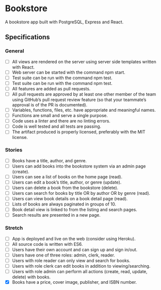 # Bookstore
A bookstore app built with PostgreSQL, Express and React.

## Specifications

### General

- [ ] All views are rendered on the server using server side templates written with React.
- [ ] Web server can be started with the command npm start.
- [ ] Test suite can be run with the command npm test.
- [ ] Test suite can be run with the command npm test.
- [ ] All features are added as pull requests.
- [ ] All pull requests are approved by at least one other member of the team using GitHub’s pull request review feature (so that your teammate’s approval is of the PR is documented).
- [ ] Variables, functions, files, etc. have appropriate and meaningful names.
- [ ] Functions are small and serve a single purpose.
- [ ] Code uses a linter and there are no linting errors.
- [ ] Code is well tested and all tests are passing.
- [ ] The artifact produced is properly licensed, preferably with the MIT license.

### Stories

- [ ] Books have a title, author, and genre.
- [ ] Users can add books into the bookstore system via an admin page (create).
- [ ] Users can see a list of books on the home page (read).
- [ ] Users can edit a book’s title, author, or genre (update).
- [ ] Users can delete a book from the bookstore (delete).
- [ ] Users can search for books by title OR by author OR by genre (read).
- [ ] Users can view book details on a book detail page (read).
- [ ] Lists of books are always paginated in groups of 10.
- [ ] Book detail view is linked to from the listing and search pages.
- [ ] Search results are presented in a new page.

### Stretch

 - [ ] App is deployed and live on the web (consider using Heroku).
 - [ ] All source code is written with ES6.
 - [ ] Users have their own account and can sign up and sign in/out.
 - [ ] Users have one of three roles: admin, clerk, reader.
 - [ ] Users with role reader can only view and search for books.
 - [ ] Users with role clerk can edit books in addition to viewing/searching.
 - [ ] Users with role admin can perform all actions (create, read, update, delete) with books.
 - [x] Books have a price, cover image, publisher, and ISBN number.

